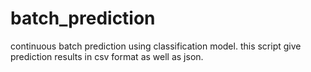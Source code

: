 # batch_prediction
continuous batch prediction using classification model. this script give prediction results in csv  format as well as json. 
